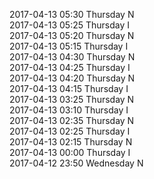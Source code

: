 2017-04-13 05:30 Thursday  N  
2017-04-13 05:25 Thursday  I  
2017-04-13 05:20 Thursday  N  
2017-04-13 05:15 Thursday  I  
2017-04-13 04:30 Thursday  N  
2017-04-13 04:25 Thursday  I  
2017-04-13 04:20 Thursday  N  
2017-04-13 04:15 Thursday  I  
2017-04-13 03:25 Thursday  N  
2017-04-13 03:10 Thursday  I  
2017-04-13 02:35 Thursday  N  
2017-04-13 02:25 Thursday  I  
2017-04-13 02:15 Thursday  N  
2017-04-13 00:00 Thursday  I  
2017-04-12 23:50 Wednesday  N  
